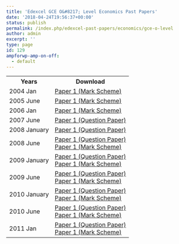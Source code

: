 ```yaml
---
title: 'Edexcel GCE O&#8217; Level Economics Past Papers'
date: '2018-04-24T19:56:37+00:00'
status: publish
permalink: /index.php/edexcel-past-papers/economics/gce-o-level
author: admin
excerpt: ''
type: page
id: 129
ampforwp-amp-on-off:
  - default
---
```


<table class="table" style="width: 100%;">
<tbody>
<tr>
<th>Years</th>
<th>Download</th>
</tr>
<tr>
<td>2004 Jan</td>
<td>
    <a href="https://www.dropbox.com/s/0lxn9jmgbfwgj5y/181636_7120_Economics_Report_Jan_2004.pdf?dl=1">Paper 1 (Mark Scheme)</a></td>
</tr>
<tr>
<td>2005 June</td>
<td>
    <a href="https://www.dropbox.com/s/m6iqs6612pyf23f/236828_OL_Economics___7120_MS_Examiner_Report___June_2005.pdf?dl=1">Paper 1 (Mark Scheme)</a></td>
</tr>
<tr>
<td>2006 Jan</td>
<td>
    <a href="https://www.dropbox.com/s/3ymm7xg4p68icis/265303_O_Level_Economics_7120_Mark_Scheme_Jan_2006.pdf?dl=1">Paper 1 (Mark Scheme)</a></td>
</tr>
<tr>
<td>2007 June</td>
<td>
    <a href="https://www.dropbox.com/s/ycmv4imu0vvo5in/7120_01_que_20070510.pdf?dl=1">Paper 1 (Question Paper)</a></td>
</tr>
<tr>
<td>2008 January</td>
<td>
    <a href="https://www.dropbox.com/s/rk6pp9ppvu1lqt8/7120%20-%20Economics.pdf?dl=1">Paper 1 (Question Paper)</a></td>
</tr>
<tr>
<td>2008 June</td>
<td>
    <a href="https://www.dropbox.com/s/vikguafhzuj3ujh/7120-01EconomicsOrdinary.pdf?dl=1">Paper 1 (Question Paper)</a><br />
    <a href="https://www.dropbox.com/s/ikhmdrpb7y3wmfx/7120_O_Level_Economics_20080801_msc.pdf?dl=1">Paper 1 (Mark Scheme)</a></td>
</tr>
<tr>
<td>2009 January</td>
<td>
    <a href="https://www.dropbox.com/s/0whmflg4jsbwvd5/7120_01_que_20090113.pdf?dl=1">Paper 1 (Question Paper)</a><br />
    <a href="https://www.dropbox.com/s/q2be6twhpjramro/7120_01_rms_20090312.pdf?dl=1">Paper 1 (Mark Scheme)</a></td>
</tr>
<tr>
<td>2009 June</td>
<td>
    <a href="https://www.dropbox.com/s/ye8wjgzhfq7e6b4/7120_01_que_20090507.pdf?dl=1">Paper 1 (Question Paper)</a><br />
    <a href="https://www.dropbox.com/s/kxc4mo7te05ottd/7120_Olevel_Economics_msc_20090717.pdf?dl=1">Paper 1 (Mark Scheme)</a></td>
</tr>
<tr>
<td>2010 January</td>
<td>
    <a href="https://www.dropbox.com/s/bzy6n97349nvjve/7120_01_que_20100112.pdf?dl=1">Paper 1 (Question Paper)</a><br />
    <a href="https://www.dropbox.com/s/2xms7xw1md2vb4t/7120_01_msc_20100212.pdf?dl=1">Paper 1 (Mark Scheme)</a></td>
</tr>
<tr>
<td>2010 June</td>
<td>
    <a href="https://www.dropbox.com/s/b6edbm9r4nrv499/7120_01_que_20100512.pdf?dl=1">Paper 1 (Question Paper)</a><br />
    <a href="https://www.dropbox.com/s/dn1jhvtnx8ajwuw/7120_01_msc_20100716.pdf?dl=1">Paper 1 (Mark Scheme)</a></td>
</tr>
<tr>
<td>2011 Jan</td>
<td>
    <a href="https://www.dropbox.com/s/qf9dwc53nbdob9o/7120_01_que_20110111.pdf?dl=1">Paper 1 (Question Paper)</a><br />
    <a href="https://www.dropbox.com/s/ib7omiamxeybd0i/7120_01_rms_20110309.pdf?dl=1">Paper 1 (Mark Scheme)</a></td>
</tr>
</tbody>
</table>
